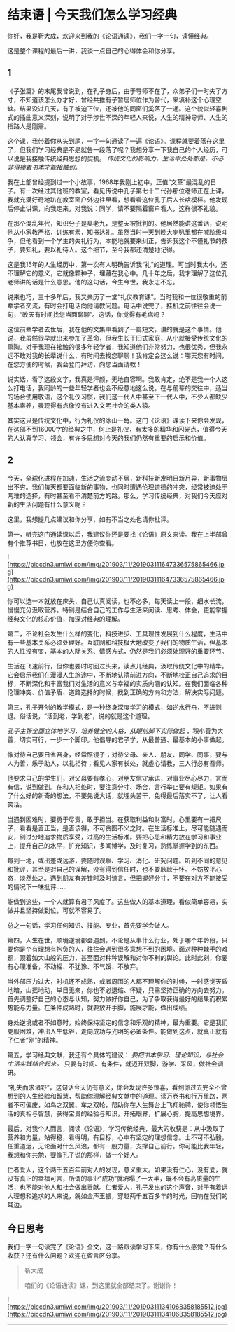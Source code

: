 # 结束语 | 今天我们怎么学习经典

你好，我是靳大成，欢迎来到我的《论语通读》，我们一字一句，读懂经典。

这是整个课程的最后一讲，我谈一点自己的心得体会和你分享。

## 1

《子张篇》的末尾我曾说到，在孔子身后，由于导师不在了，众弟子们一时失了方寸，不知道该怎么办才好，曾经共推有子暂居师位作为替代，来填补这个心理空缺。结果没过几天，有子被迫下位，还被他的同窗们奚落了一通。这个貌似轻喜剧式的插曲意义深刻，说明了对于涉世不深的年轻人来说，人生的精神导师、人生的指路人是刚需。

这个课，我带着你从头到尾，一字一句通读了一遍《论语》。课程就要着落在这里了，但我们学习经典是不是就告一段落了呢？我想分享一下我自己的个人经历，可以说是我接触传统经典思想的契机。 *传统文化的影响力，生活中处处都是，不必非得捧着书本才能接触到。*

我在上部曾经提到过一个小故事，1968年我刚上初中，正值“文革”最混乱的日子。有一次经过其他班的教室，看见传说中孔子第七十二代孙那位老师正在上课，我就充满好奇地趴在教室窗户外边往里看，想看看这位孔子后人长啥模样。他发现后停止讲课，向我走来，对我说：同学，请不要隔着窗户看人，这样很不礼貌。

在那个混乱年代，知识分子是臭老九，是整天被批判的。他居然能讲这番话，说明他从小家教严格，训练有素，知书达礼。虽然当时一天到晚大喇叭里都在喊阶级斗争，但他看到一个学生的失礼行为，本能地就要来纠正，告诉我这个不懂礼节的孩子，要知礼，要以礼待人。这个细节，至今我都还清楚地记得。

这是我15年的人生经历中，第一次有人明确告诉我“礼”的道理。可当时我太小，还不理解它的意义，它就像颗种子，埋藏在我心中。几十年之后，我才理解了这位孔老师讲的话是什么意思。他的这句话，今生今世，我永志不忘。

说来也巧，三十多年后，我又亲历了一堂“礼仪教育课”。当时我和一位很敬重的前辈学者交流，有时会打电话向他请教问题。电话中说完了，挂机之前往往会说一句，“改天有时间找您当面聊聊”。这话，你觉得有毛病吗？

这位前辈学者去世后，我在他的文集中看到了一篇短文，讲的就是这个事情。他说，我虽然很早就出来参加了革命，但我生长于旧式家庭，从小就接受传统文化的熏陶。对于我现在接触的很多年轻学者，我知道他们非常努力，也很优秀，但我永远不敢对我的长辈说什么，有时间去找您聊聊！我肯定会这么说：哪天您有时间，在您方便的时候，我会登门拜访，向您当面请教！

说实话，看了这段文字，我真是汗颜，无地自容啊。我敢肯定，绝不是我一个人这么打电话，我同龄的一些年轻学者也会不经意地这么说。在与前辈的交往中，适当的场合使用敬语，这个礼仪习惯，我们这一代人中甚至下一代人中，不少人都缺少基本素养，表现得有点像没有进入文明社会的类人猿。

其实这只是传统文化中，行为礼仪的冰山一角。这门《论语》课读下来你会发现，在这部不到16000字的经典之中，何止是礼仪，有太多的精华和闪光点，值得今天的人认真学习、领会，有许多思想对今天的我们仍然有重要的启示和价值。

## 2

今天，全球化进程在加速，生活之流变动不居，新科技新发明日新月异，新事物层出不穷。我们每天都要面临新的事物，也同时遭遇伦理道德的冲突，经常被迫处于两难的选择，有时甚至看不清楚前方的路。那么，学习传统经典，对我们今天应对新的生活问题有什么意义呢？

这里，我想提几点建议和你分享，如有不当之处也请你批评。

第一，听完这门通读课以后，我建议你还是要找《论语》原文来读。我在上半部曾有个推荐书目，也放在这里方便你查看。

![https://piccdn3.umiwi.com/img/201903/11/201903111647336575865466.jpg](https://piccdn3.umiwi.com/img/201903/11/201903111647336575865466.jpg)

你可以选一本就放在床头，自己认真阅读，也不必多，每天读上一段，细水长流，慢慢充分汲取营养。特别是结合自己的工作与生活来阅读、思考、体会，更能掌握经典文化的核心价值，加深对经典的理解。

第二，不论社会发生什么样的变化，科技进步、工具理性发展到什么程度，生活中有一些基本关系必须处理好。互联网和科技极大地改变了我们的物质生活，但基本的人性没有变，基本的人际关系、情感方式，仍然是我们必须处理好的重要环节。

生活在飞速前行，但你也要时时回过头来，读点儿经典，汲取传统文化中的精华。它会启示我们在漫漫人生旅途中，不断地认清前进方向，不断地校正自己追求的目标，不断深化和丰富我们对生活的意义与幸福的实质内涵的认知。在我们面临各种伦理冲突、价值矛盾、道路选择的时候，找到正确的方向和方法，解决实际问题。

第三，孔子开创的教学模式，是一种终身深度学习的模式，如逆水行舟，不进则退。俗话说，“活到老，学到老”，说的就是这个道理。

 *孔子主张全面立体地学习，培养健全的人格，从眼前脚下实际做起* ，积小善为大善，切实可行，一步一个脚印。他倡导的君子学，从最普通、最基本的小事做起。

像对待自己要日省吾身，经常照镜子；对待父母、亲人、朋友、同学、同事，要与人为善，乐于助人，以礼相待；看见人家有长处，就虚心请教，三人行必有吾师。

他要求自己的学生们，对父母要有孝心，对朋友信守承诺，对事业尽心尽力，言而有信，说到做到。在和人相处时，要注意分寸、场合，言行举止要有规矩。如果有了什么好的新奇的想法，不要先说大话，就埋头苦干，免得最后落实不了，让人看笑话。

当遇到困难时，要勇于尽责，敢于担当。在获取利益和财富时，心里要有一把尺子，看看是否正当，是否该得，不可贪图不义之财。在生活标准上，尽可能随遇而安，别过分地追求物质享受，过高的生活标准。要把心思和精力放在学习和事业上，提升自己的水平，扩充知识，多闻博学，及时复习，熟练掌握学到的东西。

每到一地，或出差或远游，要随时观察、学习、消化、研究问题。听到不同的意见和批评，甚至是对自己的误解，没有得到信任时，也不要耿耿于怀。不妨放平心态，淡然处之。遇到朋友有差错时及时谏言，但把握好分寸，不要在对方不能接受的情况下一味批评……

能做到这些，一个人就算有君子风度了。这些做人的基本道理，看似简单容易，实做并且坚持做到位，可就不容易了。

总之一句话，学习任何知识、技能、专业，首先要学会做人。

第四，人生在世，顺境逆境都会遇到。不论是从事什么行业，处于哪个年龄段，只要你是个有理想有抱负的人，往往会遇到很多意想不到的困境。面对种种棘手的难题，顶着如大山般的压力，甚至面对种种误解和对你不利的舆论。此时此刻，你要有心理准备，不动摇、不犹豫、不气馁、不放弃。

当外部压力过大，时机还不成熟，或者周围的人都不理解你的时候，一时感觉天昏地暗，山摇地动，举目无亲，你也不必退缩、怀疑，只需坚持正确的方向去努力。首先调整好自己的心态与认知，努力做好你自己，为了争取获得最好的结果而积累势能与力量。在条件成熟时，就要放开手脚，施展才能，做出成绩。

身处逆境或者不如意时，始终保持坚定的信念和乐观的精神，最为重要。它是我们克服困难，冲出人生低谷，走向成功与光明的必备条件。能做到这点，就真正就有了仁者“刚”的精神。

第五，学习经典文献，我还有个具体的建议： *要把书本学习、理论知识，与社会生活实践结合起来。* 只要有时间、有条件，就迈开双脚，游学、采风，做社会调研。

“礼失而求诸野”，这句话今天仍有意义，你会发现许多惊喜，看到你过去完全不曾想到的人生经验和智慧，帮助你理解经典文献中的道理。读万卷书和行万里路，两者不可偏废，如鸟之双翼、车之双轮，帮助你在人生舞台上飞翔驰骋，使你领悟生活的真相与智慧，获得宝贵的经验与知识，开拓眼界，扩展心胸，提高思想境界。

最后，对我个人而言，阅读《论语》，学习传统经典，最大的收获是：从中汲取了营养和力量，站得稳，看得明，有目标，心中有坚定的理想信念。士不可不弘毅，任重道远，无论面对什么风浪，都有一股力量，支撑自己前行。你可能比我年轻，我想和你共勉，要像孔子说的那样，做一个好人。

仁者爱人，这个两千五百年前对人的发现，意义重大。如果没有仁心，没有爱，就没有真正的幸福可言，所谓的事业“成功”就坍塌了一大半，既不会有高质量的生活，也不能对他人和社会做出贡献。仁者爱人，孔子发出的这个声音，对于有着远大理想和追求的人来说，就如金声玉振，穿越两千五百多年的时光，回响在我们的耳边。

## 今日思考

我们一字一句读完了《论语》全文，这一路跟读学习下来，你有什么感觉？有什么收获？还有什么问题？欢迎在留言区分享。

> 靳大成
> 
> 咱们的《论语通读》课，到这里就全部结束了。谢谢你！

![https://piccdn3.umiwi.com/img/201903/11/201903111341068358185512.jpg](https://piccdn3.umiwi.com/img/201903/11/201903111341068358185512.jpg)

---
